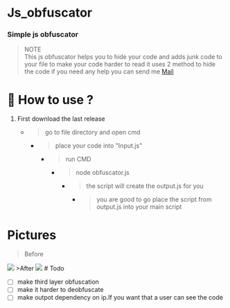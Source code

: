 # Js_obfuscator

### Simple js obfuscator 


>NOTE<br>
>This js obfuscator helps you to hide your code and adds junk code to your file to make your code harder to read 
>it uses 2 method to hide the code
>if you need any help you can send me [Mail](mailto:armines765@gmail.com) 

# 🧰 How to use ?

1. First download the last release 
   - >go to file directory and open cmd
     - >place your code into "Input.js"
        - >run CMD
           - >node obfuscator.js <br>
               - >the script will create the output.js for you 
                   - >you are good to go place the script from output.js into your main script 

# Pictures
>Before
<img src="https://i.imgur.com/jzVUIvL.png">
>After
<img src="https://i.imgur.com/cvvE1Hg.png">
# Todo

- [ ] make third layer obfuscation
- [ ] make it harder to deobfuscate
- [ ] make outpot dependency on ip.If you want that a user can see the code 
